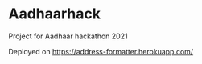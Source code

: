 # Aadhaarhack
Project for Aadhaar hackathon 2021  
  
    
    
Deployed on https://address-formatter.herokuapp.com/
